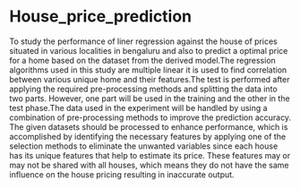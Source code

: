 # House_price_prediction
To study the performance of liner regression against the house of prices situated in various localities in bengaluru  and also to predict a optimal price for a home based on the dataset from the derived model.The regression algorithms used in this study are multiple linear it is used to find correlation between various unique home and their features.The test is performed after applying the required pre-processing methods and splitting the data into two parts. However, one part will be used in the training and the other in the test phase.The data used in the experiment will be handled by using a combination of pre-processing methods to improve the prediction accuracy. The given datasets should be processed to enhance performance, which is accomplished by identifying the necessary features by applying one of the selection methods to eliminate the unwanted variables since each house has its unique features that help to estimate its price. These features may or may not be shared with all houses, which means they do not have the same influence on the house pricing resulting in inaccurate output.
